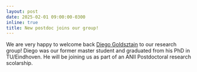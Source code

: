 ```yaml
---
layout: post
date: 2025-02-01 09:00:00-0300
inline: true
title: New postdoc joins our group!
---
```


We are very happy to welcome back [Diego Goldsztajn](https://sites.google.com/view/diegogoldsztajn/home) to our research group! Diego was our former master student and graduated from his PhD in TU/Eindhoven. He will be joining us as part of an ANII Postdoctoral research scolarship.